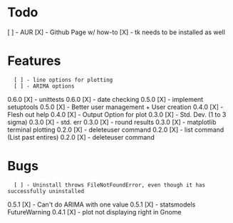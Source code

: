 # Todo
[ ] - AUR
[X] - Github Page w/ how-to
[X] - tk needs to be installed as well

# Features
      [ ] - line options for plotting
      [ ] - ARIMA options
0.6.0 [X] - unittests
0.6.0 [X] - date checking
0.5.0 [X] - implement setuptools
0.5.0 [X] - Better user management + User creation
0.4.0 [X] - Flesh out help
0.4.0 [X] - Output Option for plot
0.3.0 [X] - Std. Dev. (1 to 3 sigma)
0.3.0 [X] - std. err
0.3.0 [X] - round results
0.3.0 [X] - matplotlib terminal plotting
0.2.0 [X] - deleteuser command
0.2.0 [X] - list command (List past entires)
0.2.0 [X] - deleteuser command

# Bugs
      [ ] - Uninstall throws FileNotFoundError, even though it has successfully uninstalled
0.5.1 [X] - Can't do ARIMA with one value
0.5.1 [X] - statsmodels FutureWarning
0.4.1 [X] - plot not displaying right in Gnome
